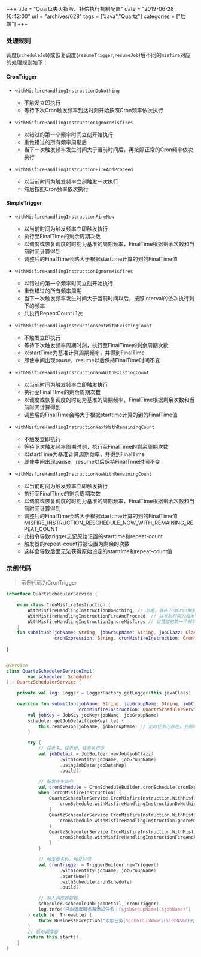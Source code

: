 +++
title = "Quartz失火指令、补偿执行机制配置"
date = "2019-06-28 16:42:00"
url = "archives/628"
tags = ["Java","Quartz"]
categories = ["后端"]
+++

### 处理规则 ###

调度(`scheduleJob`)或恢复调度(`resumeTrigger`,`resumeJob`)后不同的`misfire`对应的处理规则如下：

#### CronTrigger ####

 *  `withMisfireHandlingInstructionDoNothing`
    
     *  不触发立即执行
     *  等待下次Cron触发频率到达时刻开始按照Cron频率依次执行
 *  `withMisfireHandlingInstructionIgnoreMisfires`
    
     *  以错过的第一个频率时间立刻开始执行
     *  重做错过的所有频率周期后
     *  当下一次触发频率发生时间大于当前时间后，再按照正常的Cron频率依次执行
 *  `withMisfireHandlingInstructionFireAndProceed`
    
     *  以当前时间为触发频率立刻触发一次执行
     *  然后按照Cron频率依次执行

#### SimpleTrigger ####

 *  `withMisfireHandlingInstructionFireNow`
    
     *  以当前时间为触发频率立即触发执行
     *  执行至FinalTIme的剩余周期次数
     *  以调度或恢复调度的时刻为基准的周期频率，FinalTime根据剩余次数和当前时间计算得到
     *  调整后的FinalTime会略大于根据starttime计算的到的FinalTime值
 *  `withMisfireHandlingInstructionIgnoreMisfires`
    
     *  以错过的第一个频率时间立刻开始执行
     *  重做错过的所有频率周期
     *  当下一次触发频率发生时间大于当前时间以后，按照Interval的依次执行剩下的频率
     *  共执行RepeatCount+1次
 *  `withMisfireHandlingInstructionNextWithExistingCount`
    
     *  不触发立即执行
     *  等待下次触发频率周期时刻，执行至FinalTime的剩余周期次数
     *  以startTime为基准计算周期频率，并得到FinalTime
     *  即使中间出现pause，resume以后保持FinalTime时间不变
 *  `withMisfireHandlingInstructionNowWithExistingCount`
    
     *  以当前时间为触发频率立即触发执行
     *  执行至FinalTIme的剩余周期次数
     *  以调度或恢复调度的时刻为基准的周期频率，FinalTime根据剩余次数和当前时间计算得到
     *  调整后的FinalTime会略大于根据starttime计算的到的FinalTime值
 *  `withMisfireHandlingInstructionNextWithRemainingCount`
    
     *  不触发立即执行
     *  等待下次触发频率周期时刻，执行至FinalTime的剩余周期次数
     *  以startTime为基准计算周期频率，并得到FinalTime
     *  即使中间出现pause，resume以后保持FinalTime时间不变
 *  `withMisfireHandlingInstructionNowWithRemainingCount`
    
     *  以当前时间为触发频率立即触发执行
     *  执行至FinalTIme的剩余周期次数
     *  以调度或恢复调度的时刻为基准的周期频率，FinalTime根据剩余次数和当前时间计算得到
     *  调整后的FinalTime会略大于根据starttime计算的到的FinalTime值MISFIRE\_INSTRUCTION\_RESCHEDULE\_NOW\_WITH\_REMAINING\_REPEAT\_COUNT
     *  此指令导致trigger忘记原始设置的starttime和repeat-count
     *  触发器的repeat-count将被设置为剩余的次数
     *  这样会导致后面无法获得原始设定的starttime和repeat-count值

### 示例代码 ###

> 示例代码为CronTrigger

```kotlin
interface QuartzSchedulerService {

    enum class CronMisfireInstruction {
        WithMisfireHandlingInstructionDoNothing, // 忽略，等待下次Cron触发频率到达时刻开始按照Cron频率依次执行
        WithMisfireHandlingInstructionFireAndProceed, // 以当前时间为触发频率立刻触发一次执行，然后按照Cron频率依次执行(默认)
        WithMisfireHandlingInstructionIgnoreMisfires // 以错过的第一个频率时间立刻开始执行, 重做错过的所有频率周期后, 当下一次触发频率发生时间大于当前时间后，再按照正常的Cron频率依次执行
    }
    fun submitJob(jobName: String, jobGroupName: String, jobClazz: Class<out Job>, jobDataMap: JobDataMap,
                  cronExpression: String, cronMisfireInstruction: CronMisfireInstruction): Boolean
    
}


@Service
class QuartzSchedulerServiceImpl(
        var scheduler: Scheduler
) : QuartzSchedulerService {

    private val log: Logger = LoggerFactory.getLogger(this.javaClass)

    override fun submitJob(jobName: String, jobGroupName: String, jobClazz: Class<out Job>, jobDataMap: JobDataMap, cronExpression: String,
                           cronMisfireInstruction: QuartzSchedulerService.CronMisfireInstruction): Boolean {
        val jobKey = JobKey.jobKey(jobName, jobGroupName)
        scheduler.getJobDetail(jobKey).let {
            this.removeJob(jobName, jobGroupName) // 定时任务已存在，先删除。
        }

        try {
            // 任务名，任务组，任务执行类
            val jobDetail = JobBuilder.newJob(jobClazz)
                    .withIdentity(jobName, jobGroupName)
                    .usingJobData(jobDataMap)
                    .build()

            // 配置失火指令
            val cronSchedule = CronScheduleBuilder.cronSchedule(cronExpression)
            when (cronMisfireInstruction) {
                QuartzSchedulerService.CronMisfireInstruction.WithMisfireHandlingInstructionDoNothing -> {
                    cronSchedule.withMisfireHandlingInstructionDoNothing()
                }
                QuartzSchedulerService.CronMisfireInstruction.WithMisfireHandlingInstructionIgnoreMisfires -> {
                    cronSchedule.withMisfireHandlingInstructionIgnoreMisfires()
                }
                QuartzSchedulerService.CronMisfireInstruction.WithMisfireHandlingInstructionFireAndProceed -> {
                    cronSchedule.withMisfireHandlingInstructionFireAndProceed()
                }
            }

            // 触发器名称，触发时间
            val cronTrigger = TriggerBuilder.newTrigger()
                    .withIdentity(jobName, jobGroupName)
                    .startNow()
                    .withSchedule(cronSchedule)
                    .build()

            // 加入调度器容器
            scheduler.scheduleJob(jobDetail, cronTrigger)
            log.info("已向调度服务器添加任务：[$jobGroupName]($jobName)")
        } catch (e: Throwable) {
            throw BusinessException("添加任务[$jobGroupName]($jobName)到调度服务器失败")
        }
        // 启动调度器
        return this.start()
    }
}
```